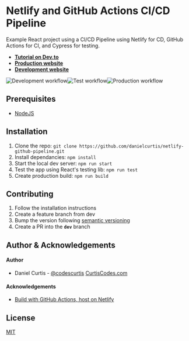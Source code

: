 # Netlify and GitHub Actions CI/CD Pipeline

Example React project using a CI/CD Pipeline using Netlify for CD, GitHub Actions for CI, and Cypress for testing.

- **[Tutorial on Dev.to](https://dev.to/curtiscodes/)**
- **[Production website](https://netlify-github-pipeline.netlify.app/)**
- **[Development website](https://dev-netlify-github-pipeline.netlify.app/)**

![Development workflow](https://github.com/danielcurtis/netlify-github-pipeline/workflows/Development%20workflow/badge.svg?branch=feature%2Fchange-app-text)![Test workflow](https://github.com/danielcurtis/netlify-github-pipeline/workflows/Test%20workflow/badge.svg?branch=dev)![Production workflow](https://github.com/danielcurtis/netlify-github-pipeline/workflows/Production%20workflow/badge.svg)

## Prerequisites

- [NodeJS](https://nodejs.org/en/download/)

## Installation

1. Clone the repo: `git clone https://github.com/danielcurtis/netlify-github-pipeline.git`
2. Install dependancies: `npm install`
3. Start the local dev server: `npm run start`
4. Test the app using React's testing lib: `npm run test`
5. Create production build: `npm run build`

## Contributing

1. Follow the installation instructions
2. Create a feature branch from dev
3. Bump the version following [semantic versioning](https://semver.org/)
4. Create a PR into the **`dev`** branch

## Author & Acknowledgements

#### Author

- Daniel Curtis - [@codescurtis](https://twitter.com/codescurtis) [CurtisCodes.com](https://curtiscodes.com)

#### Acknowledgements

- [Build with GitHub Actions, host on Netlify](https://medium.com/@MarekPukaj/build-with-github-actions-host-on-netlify-ebf5fa505616)

## License

[MIT](https://github.com/danielcurtis/netlify-github-pipeline/main/LICENSE)
